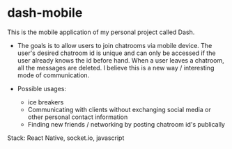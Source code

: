 # dash-mobile
This is the mobile application of my personal project called Dash. 

- The goals is to allow users to join chatrooms via mobile device. The user's desired chatroom id is unique and can only be accessed if the user already knows the id before hand. When a user leaves a chatroom, all the messages are deleted. I believe this is a new way / interesting mode of communication. 

- Possible usages: 
    - ice breakers
    - Communicating with clients without exchanging social media or other personal contact information
    - Finding new friends / networking by posting chatroom id's publically

Stack: React Native, socket.io, javascript
